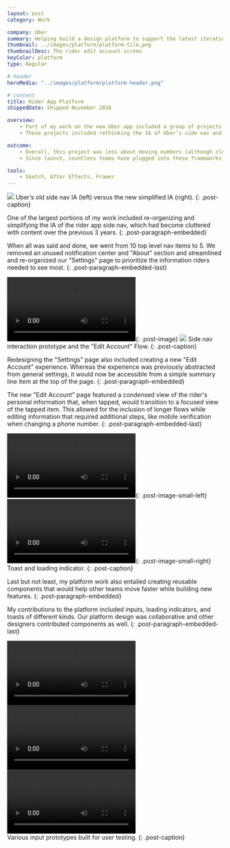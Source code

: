 ```yaml
---
layout: post
category: Work

company: Uber
summary: Helping build a design platform to support the latest iteration of the Uber rider app.
thumbnail: ../images/platform/platform-tile.png
thumbnailDesc: The rider edit account screen
keyColor: platform
type: Regular

# header
heroMedia: "../images/platform/platform-header.png"

# content
title: Rider App Platform
shippedDate: Shipped November 2016

overview:
    - Part of my work on the new Uber app included a group of projects that can be categorized as platform design.
    - These projects included rethinking the IA of Uber’s side nav and sub-items, designing the "Settings" and "Edit Account" experiences, and designing granular system components like inputs and loading indicators.

outcome:
    - Overall, this project was less about moving numbers (although clearer IA definitely increases usability) and more about setting up teams across the organization to move faster while creating features in the new app.
    - Since launch, countless teams have plugged into these frameworks and utilized these components while developing new features.

tools:
    - Sketch, After Effects, Framer
---
```



<img src="../images/platform/ia-1.png" data-src="../images/platform/ia-1.png" class="post-image">
Uber’s old side nav IA (left) versus the new simplified IA (right).
{: .post-caption}

One of the largest portions of my work included re-organizing and simplifying the IA of the rider app side nav, which had become cluttered with content over the previous 3 years.
{: .post-paragraph-embedded}

When all was said and done, we went from 10 top level nav items to 5. We removed an unused notification center and "About" section and streamlined and re-organized our "Settings" page to prioritize the information riders needed to see most.
{: .post-paragraph-embedded-last}

<video src="../images/platform/side-nav.mp4" autoplay loop></video>{: .post-image}
<img src="../images/platform/flow-1.png" data-src="../images/platform/flow-1.png" class="post-image">
Side nav interaction prototype and the "Edit Account" Flow.
{: .post-caption}

Redesigning the "Settings" page also included creating a new "Edit Account" experience. Whereas the experience was previously abstracted from general settings, it would now be accessible from a simple summary line item at the top of the page.
{: .post-paragraph-embedded}

The new "Edit Account" page featured a condensed view of the rider's personal information that, when tapped, would transition to a focused view of the tapped item. This allowed for the inclusion of longer flows while editing information that required additional steps, like mobile verification when changing a phone number.
{: .post-paragraph-embedded-last}

<video src="../images/platform/toast.mp4" autoplay loop></video>{: .post-image-small-left}
<video src="../images/platform/spinner.mp4" autoplay loop></video>{: .post-image-small-right}
Toast and loading indicator.
{: .post-caption}

Last but not least, my platform work also entailed creating reusable components that would help other teams move faster while building new features.
{: .post-paragraph-embedded}

My contributions to the platform included inputs, loading indicators, and toasts of different kinds. Our platform design was collaborative and other designers contributed components as well.
{: .post-paragraph-embedded-last}

<div class="visuals-triptych">
    <video src="../images/platform/input-1.mp4" autoplay loop></video>
    <video src="../images/platform/input-2.mp4" autoplay loop></video>
    <video src="../images/platform/input-3.mp4" autoplay loop></video>
</div>
Various input prototypes built for user testing.
{: .post-caption}
